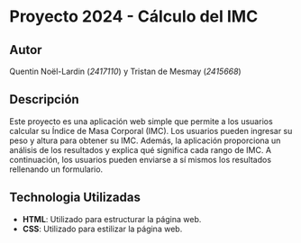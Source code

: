 # Proyecto 2024 - Cálculo del IMC

## Autor
Quentin Noël-Lardin (*2417110*) y Tristan de Mesmay (*2415668*)

## Descripción
Este proyecto es una aplicación web simple que permite a los usuarios calcular su Índice de Masa Corporal (IMC). Los usuarios pueden ingresar su peso y altura para obtener su IMC. Además, la aplicación proporciona un análisis de los resultados y explica qué significa cada rango de IMC. A continuación, los usuarios pueden enviarse a sí mismos los resultados rellenando un formulario.

## Technologia Utilizadas
- **HTML**: Utilizado para estructurar la página web.
- **CSS**: Utilizado para estilizar la página web.
